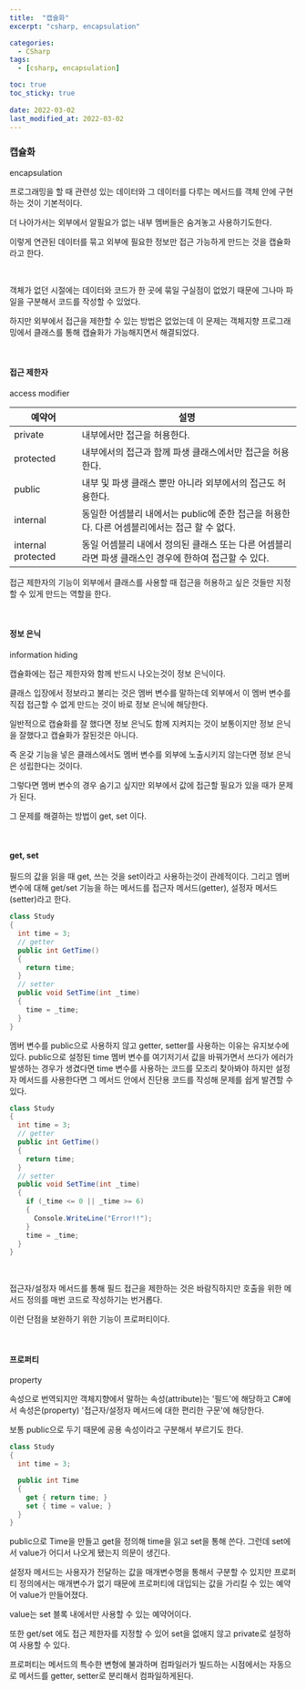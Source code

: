 ```yaml
---
title:  "캡슐화"
excerpt: "csharp, encapsulation"

categories:
  - CSharp
tags:
  - [csharp, encapsulation]

toc: true
toc_sticky: true
 
date: 2022-03-02 
last_modified_at: 2022-03-02
---
```


### 캡슐화

encapsulation

프로그래밍을 할 때 관련성 있는 데이터와 그 데이터를 다루는 메서드를 객체 안에 구현하는 것이 기본적이다.  

더 나아가서는 외부에서 알필요가 없는 내부 멤버들은 숨겨놓고 사용하기도한다.  

이렇게 연관된 데이터를 묶고 외부에 필요한 정보만 접근 가능하게 만드는 것을 캡슐화라고 한다.

<br>

객체가 없던 시절에는 데이터와 코드가 한 곳에 묶일 구실점이 없었기 때문에 그나마 파일을 구분해서 코드를 작성할 수 있었다.  

하지만 외부에서 접근을 제한할 수 있는 방법은 없었는데 이 문제는 객체지향 프로그래밍에서 클래스를 통해 캡슐화가 가능해지면서 해결되었다. 

<br>

#### 접근 제한자

access modifier

|예약어|설명|
|-----|----|
|private|내부에서만 접근을 허용한다.|
|protected|내부에서의 접근과 함께 파생 클래스에서만 접근을 허용한다.|
|public|내부 및 파생 클래스 뿐만 아니라 외부에서의 접근도 허용한다.|
|internal|동일한 어셈블리 내에서는 public에 준한 접근을 허용한다. 다른 어셈블리에서는 접근 할 수 없다.|
|internal protected|동일 어셈블리 내에서 정의된 클래스 또는 다른 어셈블리라면 파생 클래스인 경우에 한하여 접근할 수 있다.|

접근 제한자의 기능이 외부에서 클래스를 사용할 때 접근을 허용하고 싶은 것들만 지정할 수 있게 만드는 역할을 한다. 

<br>

#### 정보 은닉

information hiding

캡슐화에는 접근 제한자와 함께 반드시 나오는것이 정보 은닉이다. 

클래스 입장에서 정보라고 불리는 것은 멤버 변수를 말하는데 외부에서 이 멤버 변수를 직접 접근할 수 없게 만드는 것이 바로 정보 은닉에 해당한다.

일반적으로 캡슐화를 잘 했다면 정보 은닉도 함께 지켜지는 것이 보통이지만 정보 은닉을 잘했다고 캡슐화가 잘된것은 아니다. 

즉 온갖 기능을 넣은 클래스에서도 멤버 변수를 외부에 노출시키지 않는다면 정보 은닉은 성립한다는 것이다.

그렇다면 멤버 변수의 경우 숨기고 싶지만 외부에서 값에 접근할 필요가 있을 때가 문제가 된다.

그 문제를 해결하는 방법이 get, set 이다.

<br>


#### get, set

필드의 값을 읽을 때 get, 쓰는 것을 set이라고 사용하는것이 관례적이다. 그리고 멤버 변수에 대해 get/set 기능을 하는 메서드를 접근자 메서드(getter), 설정자 메서드(setter)라고 한다.  

```cs
class Study
{
  int time = 3;
  // getter
  public int GetTime()
  {
    return time;
  }
  // setter
  public void SetTime(int _time)
  {
    time = _time;
  }
}
```

멤버 변수를 public으로 사용하지 않고 getter, setter를 사용하는 이유는 유지보수에 있다. public으로 설정된 time 멤버 변수를 여기저기서 값을 바꿔가면서 쓰다가 에러가 발생하는 경우가 생겼다면 time 변수를 사용하는 코드를 모조리 찾아봐야 하지만 설정자 메서드를 사용한다면 그 메서드 안에서 진단용 코드를 작성해 문제를 쉽게 발견할 수 있다.

```cs
class Study
{
  int time = 3;
  // getter
  public int GetTime()
  {
    return time;
  }
  // setter
  public void SetTime(int _time)
  {
    if (_time <= 0 || _time >= 6)
    {
      Console.WriteLine("Error!!");
    }
    time = _time;
  }
}
```

<br>

접근자/설정자 메서드를 통해 필드 접근을 제한하는 것은 바람직하지만 호출을 위한 메서드 정의를 매번 코드로 작성하기는 번거롭다.

이런 단점을 보완하기 위한 기능이 프로퍼티이다.

<br>

#### 프로퍼티

property

속성으로 번역되지만 객체지향에서 말하는 속성(attribute)는 '필드'에 해당하고 C#에서 속성은(property) '접근자/설정자 메서드에 대한 편리한 구문'에 해당한다.

보통 public으로 두기 때문에 공용 속성이라고 구분해서 부르기도 한다.

```cs
class Study
{
  int time = 3;

  public int Time
  {
    get { return time; }
    set { time = value; }
  }
}
```

public으로 Time을 만들고 get을 정의해 time을 읽고 set을 통해 쓴다. 그런데 set에서 value가 어디서 나오게 됐는지 의문이 생긴다.  

설정자 메서드는 사용자가 전달하는 값을 매개변수명을 통해서 구분할 수 있지만 프로퍼티 정의에서는 매개변수가 없기 때문에 프로퍼티에 대입되는 값을 가리킬 수 있는 예약어 value가 만들어졌다. 

value는 set 블록 내에서만 사용할 수 있는 예약어이다.

또한 get/set 에도 접근 제한자를 지정할 수 있어 set을 없애지 않고 private로 설정하여 사용할 수 있다.

프로퍼티는 메서드의 특수한 변형에 불과하며 컴파일러가 빌드하는 시점에서는 자동으로 메서드를 getter, setter로 분리해서 컴파일하게된다.